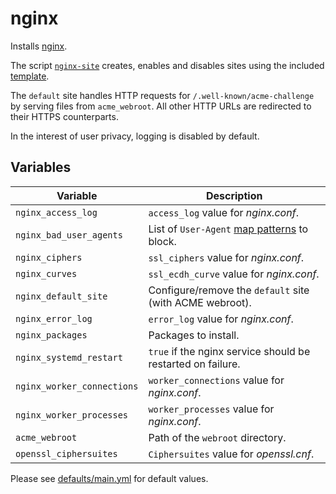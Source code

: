 # nginx

Installs [nginx](https://nginx.org/docs/).

The script [`nginx-site`](files/nginx-site) creates, enables and disables sites
using the included [template](files/nginx/sites-available/template).

The `default` site handles HTTP requests for `/.well-known/acme-challenge` by
serving files from `acme_webroot`. All other HTTP URLs are redirected to their
HTTPS counterparts.

In the interest of user privacy, logging is disabled by default.

## Variables

| Variable | Description |
| --- | --- |
| `nginx_access_log` | `access_log` value for *nginx.conf*. |
| `nginx_bad_user_agents` | List of `User-Agent` [map patterns][] to block. |
| `nginx_ciphers` | `ssl_ciphers` value for *nginx.conf*. |
| `nginx_curves` | `ssl_ecdh_curve` value for *nginx.conf*. |
| `nginx_default_site` | Configure/remove the `default` site (with ACME webroot). |
| `nginx_error_log` | `error_log` value for *nginx.conf*. |
| `nginx_packages` | Packages to install. |
| `nginx_systemd_restart` | `true` if the nginx service should be restarted on failure. |
| `nginx_worker_connections` | `worker_connections` value for *nginx.conf*. |
| `nginx_worker_processes` | `worker_processes` value for *nginx.conf*. |
| `acme_webroot` | Path of the `webroot` directory. |
| `openssl_ciphersuites` | `Ciphersuites` value for *openssl.cnf*. |

Please see [defaults/main.yml](defaults/main.yml) for default values.

[map patterns]: https://nginx.org/en/docs/http/ngx_http_map_module.html#map
